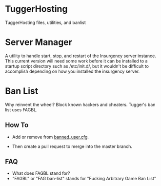 # TuggerHosting
TuggerHosting files, utilities, and banlist

# Server Manager
A utility to handle start, stop, and restart of the Insurgency server instance.  This current version will need some work before it can be installed to a startup script directory such as /etc/init.d/, but it wouldn't be difficult to accomplish depending on how you installed the insurgency server.

# Ban List

Why reinvent the wheel? Block known hackers and cheaters. Tugger's ban list uses FAGBL. 

## How To
* Add or remove from [banned_user.cfg](banned_user.cfg).

* Then create a pull request to merge into the master branch.


## FAQ
 * What does FAGBL stand for?
  * "FAGBL" or "FAG ban-list" stands for "Fucking Arbitrary Game Ban List"
